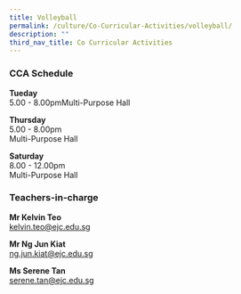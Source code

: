 ```yaml
---
title: Volleyball
permalink: /culture/Co-Curricular-Activities/volleyball/
description: ""
third_nav_title: Co Curricular Activities
---
```

### CCA Schedule

**Tueday**  
5.00 - 8.00pmMulti-Purpose Hall

**Thursday**  
5.00 - 8.00pm  
Multi-Purpose Hall

**Saturday**  
8.00 - 12.00pm  
Multi-Purpose Hall

### Teachers-in-charge

**Mr Kelvin Teo**  
[kelvin.teo@ejc.edu.sg](mailto:kelvin.teo@ejc.edu.sg)

**Mr Ng Jun Kiat**  
[ng.jun.kiat@ejc.edu.sg](mailto:ng.jun.kiat@ejc.edu.sg)

**Ms Serene Tan**  
[serene.tan@ejc.edu.sg](mailto:serene.tan@ejc.edu.sg)